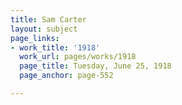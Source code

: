 ```yaml
---
title: Sam Carter
layout: subject
page_links:
- work_title: '1918'
  work_url: pages/works/1918
  page_title: Tuesday, June 25, 1918
  page_anchor: page-552

---
```

